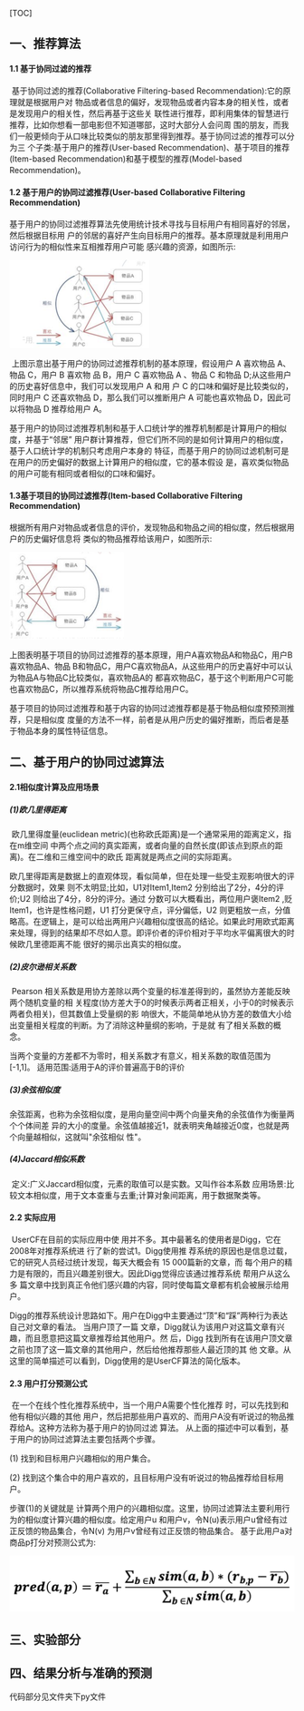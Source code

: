 [TOC]

## 一、推荐算法

#### 1.1 基于协同过滤的推荐

​		基于协同过滤的推荐(Collaborative Filtering-based Recommendation):它的原理就是根据用户对 物品或者信息的偏好，发现物品或者内容本身的相关性，或者是发现用户的相关性，然后再基于这些关 联性进行推荐，即利用集体的智慧进行推荐，比如你想看一部电影但不知道哪部，这时大部分人会问周 围的朋友，而我们一般更倾向于从口味比较类似的朋友那里得到推荐。基于协同过滤的推荐可以分为三 个子类:基于用户的推荐(User-based Recommendation)、基于项目的推荐(Item-based Recommendation)和基于模型的推荐(Model-based Recommendation)。

#### 1.2 基于用户的协同过滤推荐(User-based Collaborative Filtering Recommendation)

​		基于用户的协同过滤推荐算法先使用统计技术寻找与目标用户有相同喜好的邻居，然后根据目标用
户的邻居的喜好产生向目标用户的推荐。基本原理就是利用用户访问行为的相似性来互相推荐用户可能
感兴趣的资源，如图所示:

<img src="readme.assets/截屏2022-01-09 下午3.18.53.png" alt="截屏2022-01-09 下午3.18.53" style="zoom: 25%;" />

​		上图示意出基于用户的协同过滤推荐机制的基本原理，假设用户 A 喜欢物品 A、物品 C，用户 B 喜欢物 品 B，用户 C 喜欢物品 A 、物品 C 和物品 D;从这些用户的历史喜好信息中，我们可以发现用户 A 和用 户 C 的口味和偏好是比较类似的，同时用户 C 还喜欢物品 D，那么我们可以推断用户 A 可能也喜欢物品 D，因此可以将物品 D 推荐给用户 A。

​		基于用户的协同过滤推荐机制和基于人口统计学的推荐机制都是计算用户的相似度，并基于“邻居” 用户群计算推荐，但它们所不同的是如何计算用户的相似度，基于人口统计学的机制只考虑用户本身的 特征，而基于用户的协同过滤机制可是在用户的历史偏好的数据上计算用户的相似度，它的基本假设 是，喜欢类似物品的用户可能有相同或者相似的口味和偏好。



#### **1.3**基于项目的协同过滤推荐(Item-based Collaborative Filtering Recommendation)

根据所有用户对物品或者信息的评价，发现物品和物品之间的相似度，然后根据用户的历史偏好信息将
类似的物品推荐给该用户，如图所示:

<img src="readme.assets/截屏2022-01-09 下午3.19.50.png" alt="截屏2022-01-09 下午3.19.50" style="zoom: 25%;" />

​		上图表明基于项目的协同过滤推荐的基本原理，用户A喜欢物品A和物品C，用户B喜欢物品A、物品 B和物品C，用户C喜欢物品A，从这些用户的历史喜好中可以认为物品A与物品C比较类似，喜欢物品A的 都喜欢物品C，基于这个判断用户C可能也喜欢物品C，所以推荐系统将物品C推荐给用户C。

​		基于项目的协同过滤推荐和基于内容的协同过滤推荐都是基于物品相似度预预测推荐，只是相似度
度量的方法不一样，前者是从用户历史的偏好推断，而后者是基于物品本身的属性特征信息。



## 二、基于用户的协同过滤算法

#### 2.1相似度计算及应用场景

#####  (1)欧几里得距离

​		欧几里得度量(euclidean metric)(也称欧氏距离)是一个通常采用的距离定义，指在m维空间 中两个点之间的真实距离，或者向量的自然⻓度(即该点到原点的距离)。在二维和三维空间中的欧氏 距离就是两点之间的实际距离。

​		欧几里得距离是数据上的直观体现，看似简单，但在处理一些受主观影响很大的评分数据时，效果 则不太明显;比如，U1对Item1,Item2 分别给出了2分，4分的评价;U2 则给出了4分，8分的评分。通过 分数可以大概看出，两位用户褒Item2 ,贬Item1，也许是性格问题，U1 打分更保守点，评分偏低，U2 则更粗放一点，分值略高。在逻辑上，是可以给出两用户兴趣相似度很高的结论。如果此时用欧式距离 来处理，得到的结果却不尽如人意。即评价者的评价相对于平均水平偏离很大的时候欧几里德距离不能 很好的揭示出真实的相似度。

##### (2)皮尔逊相关系数

​		Pearson 相关系数是用协方差除以两个变量的标准差得到的，虽然协方差能反映两个随机变量的相 关程度(协方差大于0的时候表示两者正相关，小于0的时候表示两者负相关)，但其数值上受量纲的影 响很大，不能简单地从协方差的数值大小给出变量相关程度的判断。为了消除这种量纲的影响，于是就 有了相关系数的概念。

​		当两个变量的方差都不为零时，相关系数才有意义，相关系数的取值范围为[-1,1]。 适用范围:适用于A的评价普遍高于B的评价

##### (3)余弦相似度

​		余弦距离，也称为余弦相似度，是用向量空间中两个向量夹⻆的余弦值作为衡量两个个体间差 异的大小的度量。余弦值越接近1，就表明夹⻆越接近0度，也就是两个向量越相似，这就叫"余弦相似 性"。

##### (4)Jaccard相似系数 

​		定义:广义Jaccard相似度，元素的取值可以是实数。又叫作谷本系数 应用场景:比较文本相似度，用于文本查重与去重;计算对象间距离，用于数据聚类等。



#### 2.2 实际应用

​		UserCF在目前的实际应用中使 用并不多。其中最著名的使用者是Digg，它在2008年对推荐系统进 行了新的尝试1。Digg使用推 荐系统的原因也是信息过载，它的研究人员经过统计发现，每天大概会有 15 000篇新的文章，而 每个用户的精力是有限的，而且兴趣差别很大。因此Digg觉得应该通过推荐系统 帮用户从这么多 篇文章中找到真正令他们感兴趣的内容，同时使每篇文章都有机会被展示给用户。

​		Digg的推荐系统设计思路如下。用户在Digg中主要通过“顶”和“踩”两种行为表达自己对文章的看法。 当用户顶了一篇 文章，Digg就认为该用户对这篇文章有兴趣，而且愿意把这篇文章推荐给其他用户。然 后，Digg 找到所有在该用户顶文章之前也顶了这一篇文章的其他用户，然后给他推荐那些人最近顶的其 他 文章。从这里的简单描述可以看到，Digg使用的是UserCF算法的简化版本。



#### 2.3 用户打分预测公式

​		在一个在线个性化推荐系统中，当一个用户A需要个性化推荐 时，可以先找到和他有相似兴趣的其他 用户，然后把那些用户喜欢的、而用户A没有听说过的物品推荐给A。这种方法称为基于用户的协同过滤 算法。 从上面的描述中可以看到，基于用户的协同过滤算法主要包括两个步骤。

(1) 找到和目标用户兴趣相似的用户集合。

(2) 找到这个集合中的用户喜欢的，且目标用户没有听说过的物品推荐给目标用户。 

步骤(1)的关键就是 计算两个用户的兴趣相似度。这里，协同过滤算法主要利用行为的相似度计算兴趣的相似度。给定用户u 和用户v，令N(u)表示用户u曾经有过正反馈的物品集合，令N(v) 为用户v曾经有过正反馈的物品集合。
基于此用户a对商品p打分对预测公式为:

<img src="readme.assets/截屏2022-01-09 下午3.22.47.png" alt="截屏2022-01-09 下午3.22.47" style="zoom:50%;" />



## 三、实验部分



## 四、结果分析与准确的预测



代码部分见文件夹下py文件